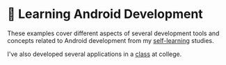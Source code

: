 # 📱 Learning Android Development

These examples cover different aspects of several development tools and concepts related to Android development from my [self-learning](https://github.com/DanielBrito/self-learning) studies.

I've also developed several applications in a [class](https://github.com/DanielBrito/desenvolvimento-mobile) at college.
